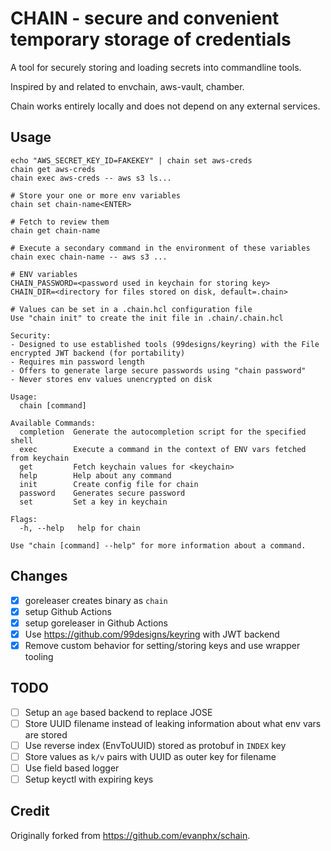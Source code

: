 # CHAIN - secure and convenient temporary storage of credentials

A tool for securely storing and loading secrets into commandline tools.

Inspired by and related to envchain, aws-vault, chamber.

Chain works entirely locally and does not depend on any external services.

## Usage
```
echo "AWS_SECRET_KEY_ID=FAKEKEY" | chain set aws-creds
chain get aws-creds
chain exec aws-creds -- aws s3 ls...

# Store your one or more env variables
chain set chain-name<ENTER>

# Fetch to review them
chain get chain-name

# Execute a secondary command in the environment of these variables
chain exec chain-name -- aws s3 ...

# ENV variables
CHAIN_PASSWORD=<password used in keychain for storing key>
CHAIN_DIR=<directory for files stored on disk, default=.chain>

# Values can be set in a .chain.hcl configuration file
Use "chain init" to create the init file in .chain/.chain.hcl

Security:
- Designed to use established tools (99designs/keyring) with the File encrypted JWT backend (for portability)
- Requires min password length
- Offers to generate large secure passwords using "chain password"
- Never stores env values unencrypted on disk

Usage:
  chain [command]

Available Commands:
  completion  Generate the autocompletion script for the specified shell
  exec        Execute a command in the context of ENV vars fetched from keychain
  get         Fetch keychain values for <keychain>
  help        Help about any command
  init        Create config file for chain
  password    Generates secure password
  set         Set a key in keychain

Flags:
  -h, --help   help for chain

Use "chain [command] --help" for more information about a command.
```

## Changes
- [x] goreleaser creates binary as `chain`
- [x] setup Github Actions
- [x] setup goreleaser in Github Actions
- [x] Use https://github.com/99designs/keyring with JWT backend
- [x] Remove custom behavior for setting/storing keys and use wrapper tooling

## TODO
- [ ] Setup an `age` based backend to replace JOSE
- [ ] Store UUID filename instead of leaking information about what env vars are stored
-   [ ] Use reverse index (EnvToUUID) stored as protobuf in `INDEX` key
-   [ ] Store values as `k/v` pairs with UUID as outer key for filename
- [ ] Use field based logger
- [ ] Setup keyctl with expiring keys

## Credit

Originally forked from https://github.com/evanphx/schain.
